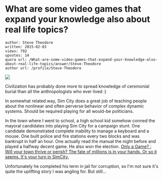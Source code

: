 # What are some video games that expand your knowledge also about real life topics?

	author: Steve Theodore
	written: 2015-02-03
	views: 792
	upvotes: 14
	quora url: /What-are-some-video-games-that-expand-your-knowledge-also-about-real-life-topics/answer/Steve-Theodore
	author url: /profile/Steve-Theodore


![](https://qph.fs.quoracdn.net/main-qimg-134579065d1b19cfd27a64ec62940657)


Civilization has probably done more to spread knowledge of ceremonial burial than all the anthropologists who ever lived :)

In somewhat related way, Sim City does a great job of teaching people about the nonlinear and often perverse behavior of complex dynamic systems. Should be required playing for all would-be politicians. 

 In the town where I went to school, a high school kid somehow conned the mayoral candidates into playing Sim City for a campaign stunt. One candidate demonstrated complete inability to manage a keyboard and a mouse. One built police and fire stations every two blocks and was bankrupt in half an hour. One actually read the manual the night before and played a halfway decent game. He also won the election. [Only a Game? : Will your town thrive or perish? The fate of millions is in your hands. Or so it seems. It's your turn in SimCity.](http://articles.latimes.com/print/1992-10-02/news/vw-391_1_electronic-game)

Unfortunately he completed his term in jail for corruption, so I'm not sure it's quite the uplifting story I was angling for. But still...

